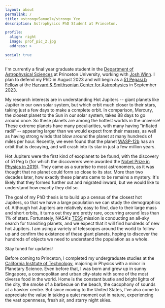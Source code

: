 ```yaml
---
layout: about
permalink: /
title: <strong>Samuel</strong> Yee
description: Astrophysics PhD Student at Princeton.

profile:
  align: right
  image: prof_pic_2.jpg
  address: >

social: true
---
```


I'm currently a final year graduate student in the [Department of Astrophysical Sciences](https://www.astro.princeton.edu) at Princeton University, working with [Josh Winn](https://web.astro.princeton.edu/people/joshua-winn). I plan to defend my PhD in August 2023 and will begin as a [51 Pegasi b Fellow](https://hsfoundation.org/programs/science/51-pegasi-b-fellowship) at the [Harvard & Smithsonian Center for Astrophysics](https://cfa.harvard.edu) in September 2023.

My research interests are in understanding Hot Jupiters -- giant planets like Jupiter in our own solar system, but which orbit much closer to their stars, taking just a few days to make a complete orbit.
In comparison, Mercury, the closest planet to the Sun in our solar system, takes 88 days to go around once.
So these planets are among the hottest worlds in the universe!
These extreme planets have many peculiarities, with many having "inflated radii" -- appearing larger than we would expect from their masses, as well as having strong winds that blow around the planet at many hundreds of miles per hour.
Recently, we even found that the planet [WASP-12b](https://arxiv.org/abs/1911.09131) has an orbit that is decaying, and will crash into its star in just a few million years.

Hot Jupiters were the first kind of exoplanet to be found, with the discovery of 51 Peg b (for which the discoverers were awarded the [Nobel Prize in Physics in 2019](https://www.nobelprize.org/prizes/physics/2019/summary/)).
They came as a surprise to most astronomers, as it was thought that no planet could form so close to its star.
More than two decades later, how exactly these planets came to be remains a mystery.
It's likely that they formed further out and migrated inward, but we would like to understand how exactly they did so.

The goal of my PhD thesis is to build up a census of the closest hot Jupiters, so that we have a large population we can study the demographics of.
Although hot Jupiters are relatively easy to find, due to their large mass and short orbits, it turns out they are pretty rare, occurring around less than 1% of stars.
Fortunately, NASA's [TESS](https://tess.gsfc.nasa.gov/) mission is conducting an all-sky search for transiting planets, and we expect that it will find hundreds of new hot Jupiters.
I am using a variety of telescopes around the world to follow up and confirm the existence of these giant planets, hoping to discover the hundreds of objects we need to understand the population as a whole.

Stay tuned for updates!

Before coming to Princeton, I completed my undergraduate studies at the [California Institute of Technology](https://www.caltech.edu), majoring in Physics with a minor in Planetary Science. Even before that, I was born and grew up in sunny Singapore, a cosmopolitan and urban city-state with some of the most diverse food in the world. Home is the constant bustle and bright lights of the city, the smoke of a barbecue on the beach, the cacophony of sounds at a hawker centre. But since moving to the United States, I've also come to appreciate the value in taking a quiet moment out in nature, experiencing the vast opennness, fresh air, and starry night skies.
